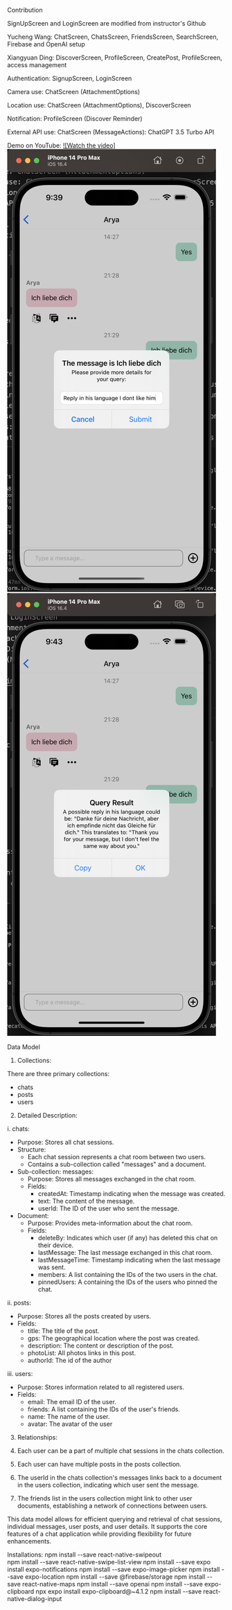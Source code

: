 Contribution

SignUpScreen and LoginScreen are modified from instructor's Github

Yucheng Wang: ChatScreen, ChatsScreen, FriendsScreen, SearchScreen, Firebase and OpenAI setup

Xiangyuan Ding: DiscoverScreen, ProfileScreen, CreatePost, ProfileScreen, access management

Authentication: SignupScreen, LoginScreen

Camera use: ChatScreen (AttachmentOptions)

Location use: ChatScreen (AttachmentOptions), DiscoverScreen

Notification: ProfileScreen (Discover Reminder)

External API use: ChatScreen (MessageActions): ChatGPT 3.5 Turbo API  

Demo on YouTube:
[![Watch the video]](https://www.youtube.com/watch?v=Ls5VPxbneDI)
![image-20230816214336312](./image-20230816214336312.png)
![image-20230816214407187](./image-20230816214407187.png)

Data Model

1. Collections:

There are three primary collections:

- chats
- posts
- users

2. Detailed Description:

  i. chats:

- Purpose: Stores all chat sessions.
- Structure:
  - Each chat session represents a chat room between two users.
  - Contains a sub-collection called "messages" and a document.
- Sub-collection: messages:
  - Purpose: Stores all messages exchanged in the chat room.
  - Fields:
    - createdAt: Timestamp indicating when the message was created.
    - text: The content of the message.
    - userId: The ID of the user who sent the message.
- Document:
  - Purpose: Provides meta-information about the chat room.
  - Fields:
    - deleteBy: Indicates which user (if any) has deleted this chat on their device.
    - lastMessage: The last message exchanged in this chat room.
    - lastMessageTime: Timestamp indicating when the last message was sent.
    - members: A list containing the IDs of the two users in the chat.
    - pinnedUsers: A containing the IDs of the users who pinned the chat.

 ii. posts:

- Purpose: Stores all the posts created by users.
- Fields:
  - title: The title of the post.
  - gps: The geographical location where the post was created.
  - description: The content or description of the post.
  - photoList: All photos links in this post.
  - authorId: The id of the author

 iii. users:

- Purpose: Stores information related to all registered users.
- Fields:
  - email: The email ID of the user.
  - friends: A list containing the IDs of the user's friends.
  - name: The name of the user.
  - avatar: The avatar of the user

3. Relationships:

1. Each user can be a part of multiple chat sessions in the chats collection.
2. Each user can have multiple posts in the posts collection.
3. The userId in the chats collection's messages links back to a document in the users collection, indicating which user sent the message.
4. The friends list in the users collection might link to other user documents, establishing a network of connections between users.

This data model allows for efficient querying and retrieval of chat sessions, individual messages, user posts, and user details. It supports the core features of a chat application while providing flexibility for future enhancements.

Installations:
npm install --save react-native-swipeout   
npm install --save react-native-swipe-list-view
npm install --save expo install expo-notifications
npm install --save expo-image-picker
npm install --save expo-location
npm install --save @firebase/storage
npm install --save react-native-maps
npm install --save openai
npm install --save expo-clipboard
npx expo install expo-clipboard@~4.1.2
npm install --save react-native-dialog-input
